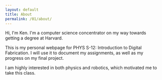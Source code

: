 ```yaml
---
layout: default
title: About
permalink: /01/about/
---
```

Hi, I'm Ken. I'm a computer science concentrator on my way towards getting a degree at Harvard.

This is my personal webpage for PHYS S-12: Introduction to Digital Fabrication. I will use it to document my assignments, as well as my progress on my final project.

I am highly interested in both physics and robotics, which motivated me to take this class.
